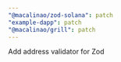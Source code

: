 ```yaml
---
"@macalinao/zod-solana": patch
"example-dapp": patch
"@macalinao/grill": patch
---
```


Add address validator for Zod
